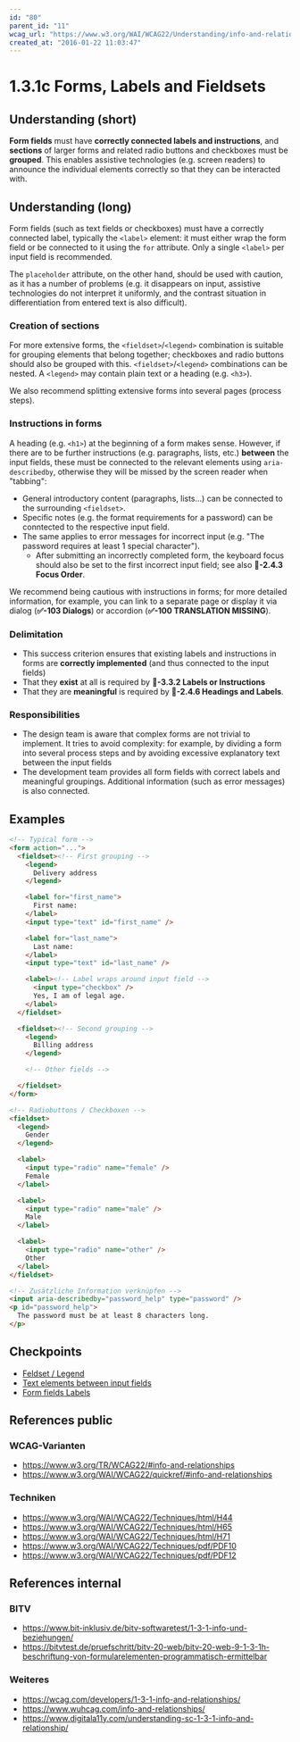 ```yaml
---
id: "80"
parent_id: "11"
wcag_url: "https://www.w3.org/WAI/WCAG22/Understanding/info-and-relationships.html"
created_at: "2016-01-22 11:03:47"
---
```


# 1.3.1c Forms, Labels and Fieldsets

## Understanding (short)

**Form fields** must have **correctly connected labels and instructions**, and **sections** of larger forms and related radio buttons and checkboxes must be **grouped**. This enables assistive technologies (e.g. screen readers) to announce the individual elements correctly so that they can be interacted with.

## Understanding (long)

Form fields (such as text fields or checkboxes) must have a correctly connected label, typically the `<label>` element: it must either wrap the form field or be connected to it using the `for` attribute. Only a single `<label>` per input field is recommended.

The `placeholder` attribute, on the other hand, should be used with caution, as it has a number of problems (e.g. it disappears on input, assistive technologies do not interpret it uniformly, and the contrast situation in differentiation from entered text is also difficult).

### Creation of sections

For more extensive forms, the `<fieldset>`/`<legend>` combination is suitable for grouping elements that belong together; checkboxes and radio buttons should also be grouped with this. `<fieldset>`/`<legend>` combinations can be nested. A `<legend>` may contain plain text or a heading (e.g. `<h3>`).

We also recommend splitting extensive forms into several pages (process steps).

### Instructions in forms

A heading (e.g. `<h1>`) at the beginning of a form makes sense. However, if there are to be further instructions (e.g. paragraphs, lists, etc.) **between** the input fields, these must be connected to the relevant elements using `aria-describedby`, otherwise they will be missed by the screen reader when "tabbing":

- General introductory content (paragraphs, lists...) can be connected to the surrounding `<fieldset>`.
- Specific notes (e.g. the format requirements for a password) can be conntected to the respective input field.
- The same applies to error messages for incorrect input (e.g. "The password requires at least 1 special character").
    - After submitting an incorrectly completed form, the keyboard focus should also be set to the first incorrect input field; see also **📜-2.4.3 Focus Order**.

We recommend being cautious with instructions in forms; for more detailed information, for example, you can link to a separate page or display it via dialog (**✅-103 Dialogs**) or accordion (**✅-100 TRANSLATION MISSING**).

### Delimitation

- This success criterion ensures that existing labels and instructions in forms are **correctly implemented** (and thus connected to the input fields)
- That they **exist** at all is required by **📜-3.3.2 Labels or Instructions**
- That they are **meaningful** is required by **📜-2.4.6 Headings and Labels**.

### Responsibilities

- The design team is aware that complex forms are not trivial to implement. It tries to avoid complexity: for example, by dividing a form into several process steps and by avoiding excessive explanatory text between the input fields
- The development team provides all form fields with correct labels and meaningful groupings. Additional information (such as error messages) is also connected.

## Examples

```html
<!-- Typical form -->
<form action="...">
  <fieldset><!-- First grouping -->
    <legend>
      Delivery address
    </legend>

    <label for="first_name">
      First name:
    </label>
    <input type="text" id="first_name" />

    <label for="last_name">
      Last name:
    </label>
    <input type="text" id="last_name" />

    <label><!-- Label wraps around input field -->
      <input type="checkbox" />
      Yes, I am of legal age.
    </label>
  </fieldset>

  <fieldset><!-- Second grouping -->
    <legend>
      Billing address
    </legend>

    <!-- Other fields -->

  </fieldset>
</form>

<!-- Radiobuttons / Checkboxen -->
<fieldset>
  <legend>
    Gender
  </legend>

  <label>
    <input type="radio" name="female" />
    Female
  </label>

  <label>
    <input type="radio" name="male" />
    Male
  </label>

  <label>
    <input type="radio" name="other" />
    Other
  </label>
</fieldset>

<!-- Zusätzliche Information verknüpfen -->
<input aria-describedby="password_help" type="password" />
<p id="password_help">
  The password must be at least 8 characters long.
</p>
```

## Checkpoints

- [Feldset / Legend](feldset-legend)
- [Text elements between input fields](text-elements-between-input-fields)
- [Form fields Labels](form-fields-labels)

## References public

### WCAG-Varianten
- <https://www.w3.org/TR/WCAG22/#info-and-relationships>
- <https://www.w3.org/WAI/WCAG22/quickref/#info-and-relationships>

### Techniken
- <https://www.w3.org/WAI/WCAG22/Techniques/html/H44>
- <https://www.w3.org/WAI/WCAG22/Techniques/html/H65>
- <https://www.w3.org/WAI/WCAG22/Techniques/html/H71>
- <https://www.w3.org/WAI/WCAG22/Techniques/pdf/PDF10>
- <https://www.w3.org/WAI/WCAG22/Techniques/pdf/PDF12>

## References internal

### BITV
- <https://www.bit-inklusiv.de/bitv-softwaretest/1-3-1-info-und-beziehungen/>
- <https://bitvtest.de/pruefschritt/bitv-20-web/bitv-20-web-9-1-3-1h-beschriftung-von-formularelementen-programmatisch-ermittelbar>

### Weiteres
- <https://wcag.com/developers/1-3-1-info-and-relationships/>
- <https://www.wuhcag.com/info-and-relationships/>
- <https://www.digitala11y.com/understanding-sc-1-3-1-info-and-relationship/>